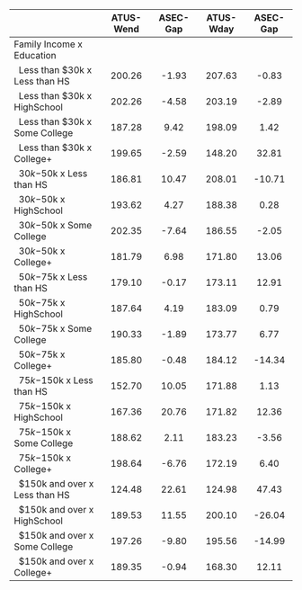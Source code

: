 
|                      |    ATUS-Wend |     ASEC-Gap |    ATUS-Wday |     ASEC-Gap |
| -------------------- | :----------: | :----------: | :----------: | :----------: |
| Family Income x Education |              |              |              |              |
| &nbsp;&nbsp;Less than $30k x Less than HS |       200.26 |        -1.93 |       207.63 |        -0.83 |
| &nbsp;&nbsp;Less than $30k x HighSchool |       202.26 |        -4.58 |       203.19 |        -2.89 |
| &nbsp;&nbsp;Less than $30k x Some College |       187.28 |         9.42 |       198.09 |         1.42 |
| &nbsp;&nbsp;Less than $30k x College+ |       199.65 |        -2.59 |       148.20 |        32.81 |
| &nbsp;&nbsp;$30k-$50k x Less than HS |       186.81 |        10.47 |       208.01 |       -10.71 |
| &nbsp;&nbsp;$30k-$50k x HighSchool |       193.62 |         4.27 |       188.38 |         0.28 |
| &nbsp;&nbsp;$30k-$50k x Some College |       202.35 |        -7.64 |       186.55 |        -2.05 |
| &nbsp;&nbsp;$30k-$50k x College+ |       181.79 |         6.98 |       171.80 |        13.06 |
| &nbsp;&nbsp;$50k-$75k x Less than HS |       179.10 |        -0.17 |       173.11 |        12.91 |
| &nbsp;&nbsp;$50k-$75k x HighSchool |       187.64 |         4.19 |       183.09 |         0.79 |
| &nbsp;&nbsp;$50k-$75k x Some College |       190.33 |        -1.89 |       173.77 |         6.77 |
| &nbsp;&nbsp;$50k-$75k x College+ |       185.80 |        -0.48 |       184.12 |       -14.34 |
| &nbsp;&nbsp;$75k-$150k x Less than HS |       152.70 |        10.05 |       171.88 |         1.13 |
| &nbsp;&nbsp;$75k-$150k x HighSchool |       167.36 |        20.76 |       171.82 |        12.36 |
| &nbsp;&nbsp;$75k-$150k x Some College |       188.62 |         2.11 |       183.23 |        -3.56 |
| &nbsp;&nbsp;$75k-$150k x College+ |       198.64 |        -6.76 |       172.19 |         6.40 |
| &nbsp;&nbsp;$150k and over x Less than HS |       124.48 |        22.61 |       124.98 |        47.43 |
| &nbsp;&nbsp;$150k and over x HighSchool |       189.53 |        11.55 |       200.10 |       -26.04 |
| &nbsp;&nbsp;$150k and over x Some College |       197.26 |        -9.80 |       195.56 |       -14.99 |
| &nbsp;&nbsp;$150k and over x College+ |       189.35 |        -0.94 |       168.30 |        12.11 |

